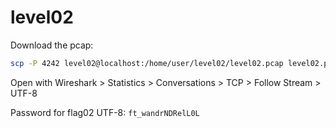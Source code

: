 # level02

Download the pcap:
```bash
scp -P 4242 level02@localhost:/home/user/level02/level02.pcap level02.pcap
```

Open with Wireshark > Statistics > Conversations > TCP > Follow Stream > UTF-8

Password for flag02 UTF-8: `ft_wandrNDRelL0L`
